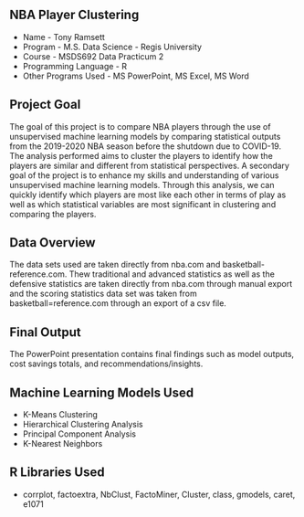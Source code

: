 ## NBA Player Clustering

* Name - Tony Ramsett
* Program - M.S. Data Science - Regis University
* Course - MSDS692 Data Practicum 2
* Programming Language - R
* Other Programs Used - MS PowerPoint, MS Excel, MS Word

## Project Goal
The goal of this project is to compare NBA players through the use of unsupervised machine learning models by comparing statistical outputs from the 2019-2020 NBA season before the shutdown due to COVID-19. The analysis performed aims to cluster the players to identify how the players are similar and different from statistical perspectives. A secondary goal of the project is to enhance my skills and understanding of various unsupervised machine learning models. Through this analysis, we can quickly identify which players are most like each other in terms of play as well as which statistical variables are most significant in clustering and comparing the players.

## Data Overview
The data sets used are taken directly from nba.com and basketball-reference.com. Thew traditional and advanced statistics as well as the defensive statistics are taken directly from nba.com through manual export and the scoring statistics data set was taken from basketball=reference.com through an export of a csv file.

## Final Output
The PowerPoint presentation contains final findings such as model outputs, cost savings totals, and recommendations/insights.

## Machine Learning Models Used
* K-Means Clustering
* Hierarchical Clustering Analysis
* Principal Component Analysis
* K-Nearest Neighbors

## R Libraries Used
* corrplot, factoextra, NbClust, FactoMiner, Cluster, class, gmodels, caret, e1071
